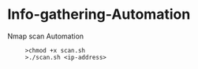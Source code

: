 # Info-gathering-Automation

Nmap scan Automation 


         >chmod +x scan.sh
         >./scan.sh <ip-address>
